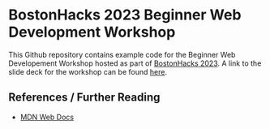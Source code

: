 # BostonHacks 2023 Beginner Web Development Workshop

This Github repository contains example code for the Beginner Web Developement Workshop hosted as part of [BostonHacks 2023](https://bostonhacks.org/). A link to the slide deck for the workshop can be found [here](https://docs.google.com/presentation/d/1UR9302e2M8Bj_N47C_ZGHrokQLMny4fZei1jMPR9bLE/edit?usp=sharing).

## References / Further Reading
- [MDN Web Docs](https://developer.mozilla.org/en-US/docs/Learn)